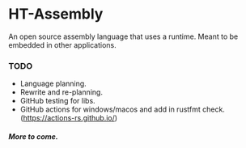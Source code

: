 # HT-Assembly
An open source assembly language that uses a runtime.
Meant to be embedded in other applications.

### TODO
- Language planning.
- Rewrite and re-planning.
- GitHub testing for libs.
- GitHub actions for windows/macos and add in rustfmt check. (https://actions-rs.github.io/)

##### More to come.
